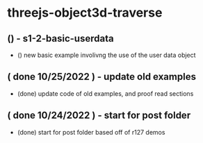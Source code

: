 # threejs-object3d-traverse

## () - s1-2-basic-userdata
* () new basic example involivng the use of the user data object

## ( done 10/25/2022 ) - update old examples
* (done) update code of old examples, and proof read sections

## ( done 10/24/2022 ) - start for post folder
* (done) start for post folder based off of r127 demos